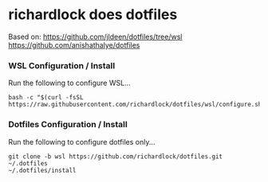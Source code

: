 # richardlock does dotfiles
Based on:
https://github.com/jldeen/dotfiles/tree/wsl
https://github.com/anishathalye/dotfiles

### WSL Configuration / Install
Run the following to configure WSL...
```
bash -c "$(curl -fsSL https://raw.githubusercontent.com/richardlock/dotfiles/wsl/configure.sh)"
```

### Dotfiles Configuration / Install
Run the following to configure dotfiles only...
```
git clone -b wsl https://github.com/richardlock/dotfiles.git ~/.dotfiles
~/.dotfiles/install
```

